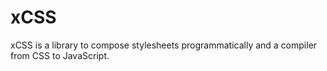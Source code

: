 # xCSS

xCSS is a library to compose stylesheets programmatically and a compiler from
CSS to JavaScript.
